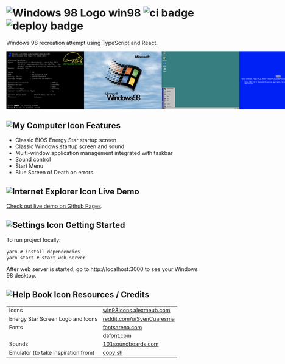 # ![Windows 98 Logo](public/favicon.ico) win98 ![ci badge](https://github.com/zabdalimov/win98/actions/workflows/ci.yml/badge.svg) ![deploy badge](https://github.com/zabdalimov/win98/actions/workflows/deploy.yml/badge.svg)
Windows 98 recreation attempt using TypeScript and React.

<div style='display: flex;'>
  <img width='204px' src="https://raw.githubusercontent.com/zabdalimov/win98/master/docs/bios-startup-screen.png" alt="Bios Startup"/>
  <img width='204px' src="https://raw.githubusercontent.com/zabdalimov/win98/master/docs/windows-startup-screen.png" alt="Windows Startup"/>
  <img width='204px' src="https://raw.githubusercontent.com/zabdalimov/win98/master/docs/desktop-screen.png" alt="Desktop"/>
  <img width='204px' src="https://raw.githubusercontent.com/zabdalimov/win98/master/docs/blue-screen.png" alt="Blue Screen"/>
</div>

## ![My Computer Icon](src/static/icons/my-computer-icon.png) Features
* Classic BIOS Energy Star startup screen
* Classic Windows startup screen and sound
* Multi-window application management integrated with taskbar
* Sound control
* Start Menu
* Blue Screen of Death on errors

## ![Internet Explorer Icon](src/static/icons/ie-icon.png) Live Demo
[Check out live demo on Github Pages](https://zabdalimov.github.io/win98).

## ![Settings Icon](src/static/icons/settings-icon.png) Getting Started
To run project locally:
```shell
yarn # install dependencies
yarn start # start web server
```

After web server is started, go to http://localhost:3000 to see your Windows 98 desktop.

## ![Help Book Icon](src/static/icons/help-book-icon.png) Resources / Credits
|                                     |                                                                                                                                    |
|-------------------------------------|------------------------------------------------------------------------------------------------------------------------------------|
| Icons                               | [win98icons.alexmeub.com](https://win98icons.alexmeub.com)                                                                         |
| Energy Star Screen Logo and Icons   | [reddit.com/u/SvenCuaresma](https://www.reddit.com/r/vitahacks/comments/bo81du/made_a_classic_pc_boot_screen_for_nostalgic_feels/) |
| Fonts                               | [fontsarena.com](https://fontsarena.com/w95fa-by-fontsarena)                                                                       |
|                                     | [dafont.com](https://dafont.com/perfect-dos-vga-437.font)                                                                          |
| Sounds                              | [101soundboards.com](https://101soundboards.com)                                                                                   |
| Emulator (to take inspiration from) | [copy.sh](https://copy.sh/v86/?profile=windows98)                                                                                  |